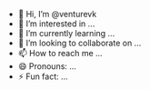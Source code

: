 - 👋 Hi, I’m @venturevk
- 👀 I’m interested in ...
- 🌱 I’m currently learning ...
- 💞️ I’m looking to collaborate on ...
- 📫 How to reach me ...
- 😄 Pronouns: ...
- ⚡ Fun fact: ...

<!---
venturevk/venturevk is a ✨ special ✨ repository because its `README.md` (this file) appears on your GitHub profile.
You can click the Preview link to take a look at your changes.
--->
